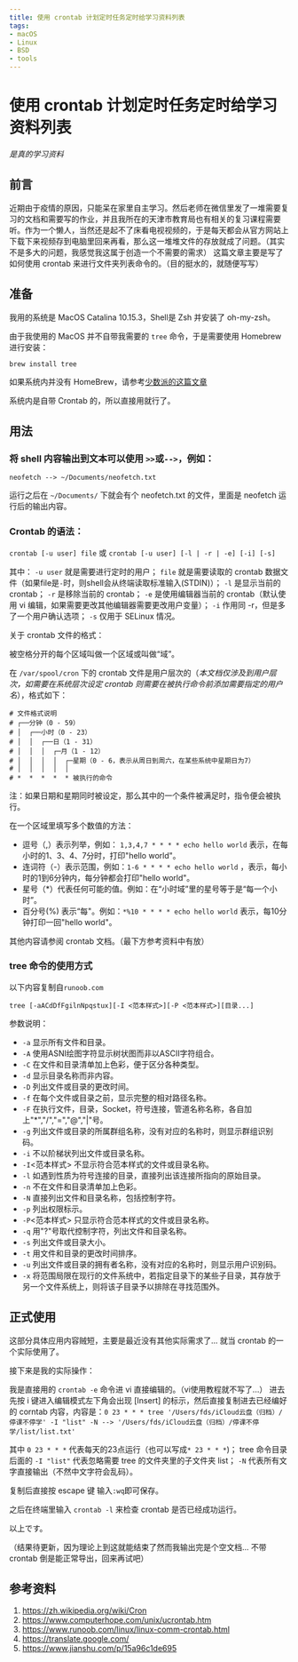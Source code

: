 ```yaml
---
title: 使用 crontab 计划定时任务定时给学习资料列表
tags: 
- macOS
- Linux
- BSD
- tools
---
```

# 使用 crontab 计划定时任务定时给学习资料列表
*是真的学习资料*
## 前言

近期由于疫情的原因，只能呆在家里自主学习。然后老师在微信里发了一堆需要复习的文档和需要写的作业，并且我所在的天津市教育局也有相关的复习课程需要听。作为一个懒人，当然还是起不了床看电视视频的，于是每天都会从官方网站上下载下来视频存到电脑里回来再看，那么这一堆堆文件的存放就成了问题。（其实不是多大的问题，我感觉我这属于创造一个不需要的需求）
这篇文章主要是写了如何使用 crontab 来进行文件夹列表命令的。（目的挺水的，就随便写写）

<!-- more -->

## 准备

我用的系统是 MacOS Catalina 10.15.3，Shell是 Zsh 并安装了 oh-my-zsh。

由于我使用的 MacOS 并不自带我需要的 ``tree`` 命令，于是需要使用 Homebrew 进行安装：

``brew install tree``

如果系统内并没有 HomeBrew，请参考[少数派的这篇文章](https://sspai.com/post/42924)

系统内是自带 Crontab 的，所以直接用就行了。

## 用法

### 将 shell 内容输出到文本可以使用 `>>`或`-->`，例如：

`neofetch --> ~/Documents/neofetch.txt`

运行之后在 `~/Documents/` 下就会有个 neofetch.txt 的文件，里面是 neofetch 运行后的输出内容。

### Crontab 的语法：

`crontab [-u user] file`
或
`crontab [-u user] [-l | -r | -e] [-i] [-s]`

其中： 
`-u user` 就是需要进行定时的用户；
`file` 就是需要读取的 crontab 数据文件（如果file是`-`时，则shell会从终端读取标准输入(STDIN)）；
`-l` 是显示当前的 crontab；
`-r` 是移除当前的 crontab；
`-e` 是使用编辑器当前的 crontab（默认使用 vi 编辑，如果需要更改其他编辑器需要更改用户变量）；
`-i` 作用同 -r，但是多了一个用户确认选项；
`-s` 仅用于 SELinux 情况。

关于 crontab 文件的格式：

被空格分开的每个区域叫做一个区域或叫做“域”。

在 `/var/spool/cron` 下的 crontab 文件是用户层次的（*本文档仅涉及到用户层次，如需要在系统层次设定 crontab 则需要在被执行命令前添加需要指定的用户名*），格式如下：

```
# 文件格式说明
# ┌──分钟（0 - 59）
# │  ┌──小时（0 - 23）
# │  │  ┌──日（1 - 31）
# │  │  │  ┌─月（1 - 12）
# │  │  │  │  ┌─星期（0 - 6，表示从周日到周六，在某些系统中星期日为7）
# │  │  │  │  │
# *  *  *  *  * 被执行的命令
```

注：如果日期和星期同时被设定，那么其中的一个条件被满足时，指令便会被执行。

在一个区域里填写多个数值的方法：
* 逗号（,）表示列举，例如： `1,3,4,7 * * * * echo hello world` 表示，在每小时的1、3、4、7分时，打印"hello world"。
* 连词符（-）表示范围，例如：`1-6 * * * * echo hello world` ，表示，每小时的1到6分钟内，每分钟都会打印"hello world"。
* 星号（\*）代表任何可能的值。例如：在“小时域”里的星号等于是“每一个小时”。
* 百分号(%) 表示“每"。例如：`*%10 * * * * echo hello world` 表示，每10分钟打印一回"hello world"。

其他内容请参阅 crontab 文档。（最下方参考资料中有放）

### tree 命令的使用方式
以下内容复制自`runoob.com`

`tree [-aACdDfFgilnNpqstux][-I <范本样式>][-P <范本样式>][目录...]`

参数说明：
* `-a` 显示所有文件和目录。
* `-A` 使用ASNI绘图字符显示树状图而非以ASCII字符组合。
* `-C` 在文件和目录清单加上色彩，便于区分各种类型。
* `-d` 显示目录名称而非内容。
* `-D` 列出文件或目录的更改时间。
* `-f` 在每个文件或目录之前，显示完整的相对路径名称。
* `-F` 在执行文件，目录，Socket，符号连接，管道名称名称，各自加上"*","/","=","@","|"号。
* `-g` 列出文件或目录的所属群组名称，没有对应的名称时，则显示群组识别码。
* `-i` 不以阶梯状列出文件或目录名称。
* `-I`<范本样式> 不显示符合范本样式的文件或目录名称。
* `-l` 如遇到性质为符号连接的目录，直接列出该连接所指向的原始目录。
* `-n` 不在文件和目录清单加上色彩。
* `-N` 直接列出文件和目录名称，包括控制字符。
* `-p` 列出权限标示。
* `-P`<范本样式> 只显示符合范本样式的文件或目录名称。
* `-q` 用"?"号取代控制字符，列出文件和目录名称。
* `-s` 列出文件或目录大小。
* `-t` 用文件和目录的更改时间排序。
* `-u` 列出文件或目录的拥有者名称，没有对应的名称时，则显示用户识别码。
* `-x` 将范围局限在现行的文件系统中，若指定目录下的某些子目录，其存放于另一个文件系统上，则将该子目录予以排除在寻找范围外。

## 正式使用

这部分具体应用内容贼短，主要是最近没有其他实际需求了... 就当 crontab 的一个实际使用了。

接下来是我的实际操作：

我是直接用的 `crontab -e` 命令进 vi 直接编辑的。（vi使用教程就不写了...）
进去先按 i 键进入编辑模式左下角会出现 [Insert] 的标示，然后直接复制进去已经编好的 corntab 内容，内容是：`0 23 * * * tree '/Users/fds/iCloud云盘（归档）/停课不停学' -I "list" -N --> '/Users/fds/iCloud云盘（归档）/停课不停学/list/list.txt'`

其中 `0 23 * * *` 代表每天的23点运行（也可以写成`* 23 * * *`)；
tree 命令目录后面的 `-I "list"` 代表忽略需要 tree 的文件夹里的子文件夹 list；
`-N` 代表所有文字直接输出（不然中文字符会乱码）。

复制后直接按 escape 键 输入`:wq`即可保存。

之后在终端里输入 `crontab -l` 来检查 crontab 是否已经成功运行。

以上です。

（结果待更新，因为理论上到这就能结束了然而我输出完是个空文档... 不带 crontab 倒是能正常导出，回来再试吧）

## 参考资料

1. https://zh.wikipedia.org/wiki/Cron
2. https://www.computerhope.com/unix/ucrontab.htm
3. https://www.runoob.com/linux/linux-comm-crontab.html
4. https://translate.google.com/
5. https://www.jianshu.com/p/15a96c1de695